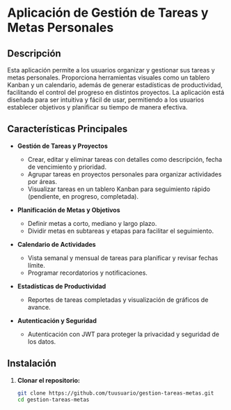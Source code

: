 # Aplicación de Gestión de Tareas y Metas Personales

## Descripción

Esta aplicación permite a los usuarios organizar y gestionar sus tareas y metas personales. Proporciona herramientas visuales como un tablero Kanban y un calendario, además de generar estadísticas de productividad, facilitando el control del progreso en distintos proyectos. La aplicación está diseñada para ser intuitiva y fácil de usar, permitiendo a los usuarios establecer objetivos y planificar su tiempo de manera efectiva.

## Características Principales

- **Gestión de Tareas y Proyectos**
  - Crear, editar y eliminar tareas con detalles como descripción, fecha de vencimiento y prioridad.
  - Agrupar tareas en proyectos personales para organizar actividades por áreas.
  - Visualizar tareas en un tablero Kanban para seguimiento rápido (pendiente, en progreso, completada).

- **Planificación de Metas y Objetivos**
  - Definir metas a corto, mediano y largo plazo.
  - Dividir metas en subtareas y etapas para facilitar el seguimiento.

- **Calendario de Actividades**
  - Vista semanal y mensual de tareas para planificar y revisar fechas límite.
  - Programar recordatorios y notificaciones.

- **Estadísticas de Productividad**
  - Reportes de tareas completadas y visualización de gráficos de avance.

- **Autenticación y Seguridad**
  - Autenticación con JWT para proteger la privacidad y seguridad de los datos.

## Instalación

1. **Clonar el repositorio:**
   ```bash
   git clone https://github.com/tuusuario/gestion-tareas-metas.git
   cd gestion-tareas-metas
